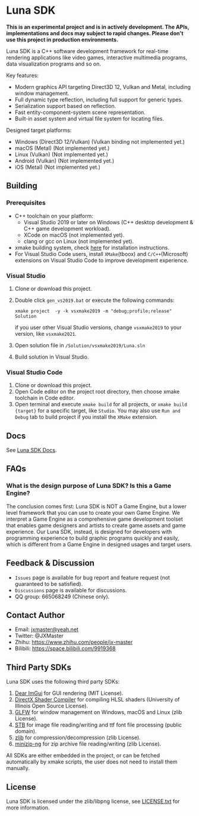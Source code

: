 # Luna SDK

**This is an experimental project and is in actively development. The APIs, implementations and docs may subject to rapid changes. Please don't use this project in production environments.**

Luna SDK is a C++ software development framework for real-time rendering applications like video games, interactive multimedia programs, data visualization programs and so on.

Key features:

* Modern graphics API targeting Direct3D 12, Vulkan and Metal, including window management.
* Full dynamic type reflection, including full support for generic types.
* Serialization support based on reflection.
* Fast entity-component-system scene representation.
* Built-in asset system and virtual file system for locating files.

Designed target platforms:

* Windows (Direct3D 12/Vulkan) (Vulkan binding not implemented yet.)
* macOS (Metal) (Not implemented yet.)
* Linux (Vulkan) (Not implemented yet.)
* Android (Vulkan) (Not implemented yet.)
* iOS (Metal) (Not implemented yet.)

## Building

### Prerequisites
* C++ toolchain on your platform:
    * Visual Studio 2019 or later on Windows (C++ desktop development & C++ game development workload).
    * XCode on macOS (not implemented yet).
    * clang or gcc on Linux (not implemented yet).
* xmake building system, check [here](https://xmake.io/#/guide/installation) for installation instructions.
* For Visual Studio Code users, install `XMake`(tboox) and `C/C++`(Microsoft) extensions on Visual Studio Code to improve development experience.

### Visual Studio
1. Clone or download this project.
1. Double click `gen_vs2019.bat` or execute the following commands:

    ``` xmake project  -y -k vsxmake2019 -m "debug;profile;release" Solution ```

    if you user other Visual Studio versions, change `vsxmake2019` to your version, like `vsxmake2021`.

1. Open solution file in `/Solution/vsxmake2019/Luna.sln`
1. Build solution in Visual Studio.

### Visual Studio Code
1. Clone or download this project.
1. Open Code editor on the project root directory, then choose xmake toolchain in Code editor.
1. Open terminal and execute `xmake build` for all projects, or `xmake build {target}` for a specific target, like `Studio`. You may also use `Run and Debug` tab to build project if you install the `XMake` extension.

## Docs 
See [Luna SDK Docs](https://www.lunasdk.org).

## FAQs
### What is the design purpose of Luna SDK? Is this a Game Engine?
The conclusion comes first: Luna SDK is NOT a Game Engine, but a lower level framework that you can use to create your own Game Engine. We interpret a Game Engine as a comprehensive game development toolset that enables game designers and artists to create game assets and game experience. Our Luna SDK, instead, is designed for developers with programming experience to build graphic programs quickly and easily, which is different from a Game Engine in designed usages and target users.

## Feedback & Discussion
* `Issues` page is available for bug report and feature request (not guaranteed to be satisfied).
* `Discussions` page is available for discussions.
* QQ group: 665068249 (Chinese only).

## Contact Author
* Email: jxmaster@yeah.net
* Twitter: @JXMaster
* Zhihu: https://www.zhihu.com/people/jx-master
* Bilibili: https://space.bilibili.com/9919368

## Third Party SDKs
Luna SDK uses the following third party SDKs:
1. [Dear ImGui](https://github.com/ocornut/imgui) for GUI rendering (MIT License).
1. [DirectX Shader Compiler](https://github.com/microsoft/DirectXShaderCompiler) for compiling HLSL shaders (University of Illinois Open Source License).
1. [GLFW](https://github.com/glfw/glfw) for window management on Windows, macOS and Linux (zlib License).
1. [STB](https://github.com/nothings/stb) for image file reading/writing and ttf font file processing (public domain).
1. [zlib](https://github.com/madler/zlib) for compression/decompression (zlib License).
1. [minizip-ng](https://github.com/zlib-ng/minizip-ng) for zip archive file reading/writing (zlib License).

All SDKs are either embedded in the project, or can be fetched automatically by xmake scripts, the user does not need to install them manually.

## License
Luna SDK is licensed under the zlib/libpng license, see [LICENSE.txt](./LICENSE.txt) for more information.